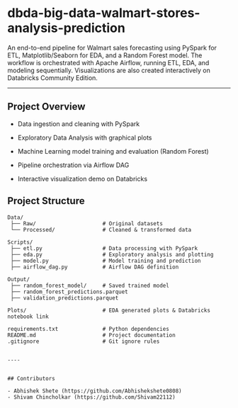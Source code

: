 # dbda-big-data-walmart-stores-analysis-prediction

An end-to-end pipeline for Walmart sales forecasting using PySpark for ETL, Matplotlib/Seaborn for EDA, and a Random Forest model.
The workflow is orchestrated with Apache Airflow, running ETL, EDA, and modeling sequentially.
Visualizations are also created interactively on Databricks Community Edition.

---

## Project Overview

- Data ingestion and cleaning with PySpark

- Exploratory Data Analysis with graphical plots

- Machine Learning model training and evaluation (Random Forest)

- Pipeline orchestration via Airflow DAG

- Interactive visualization demo on Databricks

## Project Structure

````Walmart_Sales_Prediction/
Data/
 ├── Raw/                     # Original datasets  
 └── Processed/               # Cleaned & transformed data  

Scripts/
 ├── etl.py                   # Data processing with PySpark  
 ├── eda.py                   # Exploratory analysis and plotting  
 ├── model.py                 # Model training and prediction  
 ├── airflow_dag.py           # Airflow DAG definition  

Output/
 ├── random_forest_model/     # Saved trained model  
 ├── random_forest_predictions.parquet  
 ├── validation_predictions.parquet  

Plots/                        # EDA generated plots & Databricks notebook link 

requirements.txt              # Python dependencies  
README.md                     # Project documentation  
.gitignore                    # Git ignore rules


----


## Contributors

- Abhishek Shete (https://github.com/Abhishekshete0808)  
- Shivam Chincholkar (https://github.com/Shivam22112)



